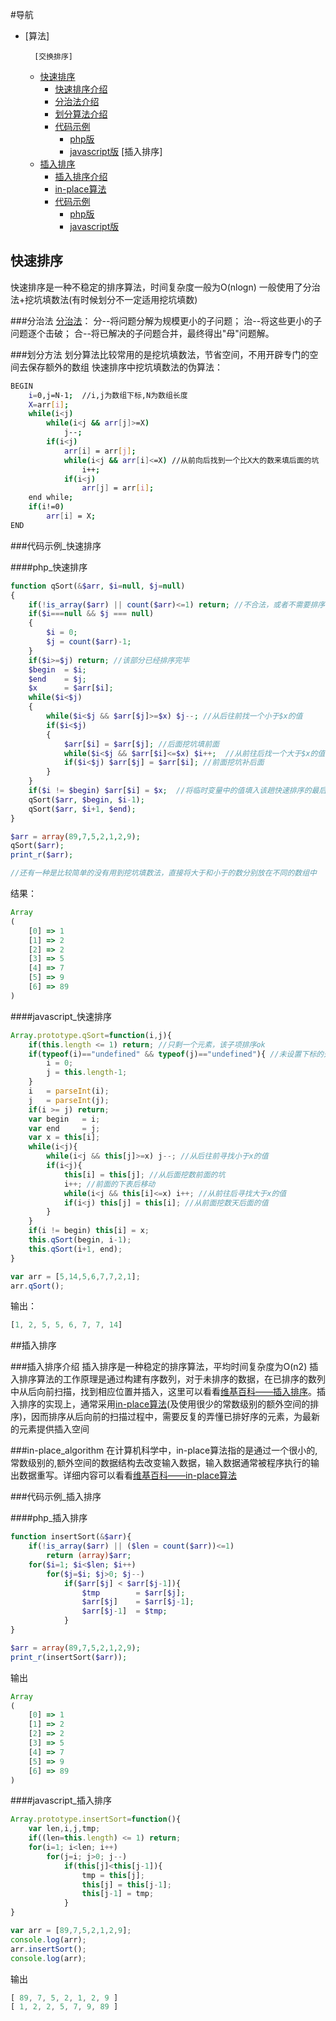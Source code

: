 #导航
- [算法]

    	[交换排序]
	- [快速排序](#快速排序)
		- [快速排序介绍](#快速排序)
		- [分治法介绍](#分治法)
		- [划分算法介绍](#划分方法)
		- [代码示例](#代码示例_快速排序)
			- [php版](#php_快速排序)
			- [javascript版](#javascript_快速排序)
    	[插入排序]
	- [插入排序](#直接插入排序)
		- [插入排序介绍](#插入排序介绍)
		- [in-place算法](#in-place_algorithm)
		- [代码示例](#代码示例_插入排序)
			- [php版](#php_插入排序)
			- [javascript版](#javascript_插入排序)


## 快速排序
快速排序是一种不稳定的排序算法，时间复杂度一般为O(nlogn)
一般使用了分治法+挖坑填数法(有时候划分不一定适用挖坑填数)

###分治法
[分治法](http://baike.baidu.com/link?url=0KLfXSDK6Nb4M3HKoVW0MIayqhoGzQ5-Bc8oVOEC7dUvp-BXfXf6WVZ6lYDnVItthTqJVbkeFoVwS19-08eixK)：
	分--将问题分解为规模更小的子问题；
	治--将这些更小的子问题逐个击破；
	合--将已解决的子问题合并，最终得出"母"问题解。

###划分方法
划分算法比较常用的是挖坑填数法，节省空间，不用开辟专门的空间去保存额外的数组
快速排序中挖坑填数法的伪算法：
``` bash
BEGIN
	i=0,j=N-1;  //i,j为数组下标,N为数组长度
	X=arr[i];
	while(i<j)
		while(i<j && arr[j]>=X)
			j--;
		if(i<j)
			arr[i] = arr[j];
			while(i<j && arr[i]<=X) //从前向后找到一个比X大的数来填后面的坑
				i++;
			if(i<j)
				arr[j] = arr[i];
	end while;
	if(i!=0)
		arr[i] = X;
END
```

###代码示例_快速排序

####php_快速排序
```php
function qSort(&$arr, $i=null, $j=null)
{
	if(!is_array($arr) || count($arr)<=1) return; //不合法，或者不需要排序
	if($i===null && $j === null)
	{
		$i = 0;
		$j = count($arr)-1;
	}
	if($i>=$j) return; //该部分已经排序完毕
	$begin 	= $i;
	$end 	= $j;
	$x 		= $arr[$i];
	while($i<$j)
	{
		while($i<$j && $arr[$j]>=$x) $j--; //从后往前找一个小于$x的值
		if($i<$j)
		{
			$arr[$i] = $arr[$j]; //后面挖坑填前面
			while($i<$j && $arr[$i]<=$x) $i++;  //从前往后找一个大于$x的值
			if($i<$j) $arr[$j] = $arr[$i]; //前面挖坑补后面
		}
	}
	if($i != $begin) $arr[$i] = $x;  //将临时变量中的值填入该趟快速排序的最后一个坑
	qSort($arr, $begin, $i-1);
	qSort($arr, $i+1, $end);
}

$arr = array(89,7,5,2,1,2,9);
qSort($arr);
print_r($arr);

//还有一种是比较简单的没有用到挖坑填数法，直接将大于和小于的数分别放在不同的数组中
```
结果：
```javascript
Array
(
    [0] => 1
    [1] => 2
    [2] => 2
    [3] => 5
    [4] => 7
    [5] => 9
    [6] => 89
)
```

####javascript_快速排序
```javascript
Array.prototype.qSort=function(i,j){
	if(this.length <= 1) return; //只剩一个元素，该子项排序ok
	if(typeof(i)=="undefined" && typeof(j)=="undefined"){ //未设置下标的开始和结尾，初始赋值
		i = 0;
		j = this.length-1;
	}
	i 	= parseInt(i);
	j	= parseInt(j);
	if(i >= j) return;
	var begin 	= i;
	var end 	= j;
	var x = this[i];
	while(i<j){
		while(i<j && this[j]>=x) j--; //从后往前寻找小于x的值
		if(i<j){
			this[i] = this[j]; //从后面挖数前面的坑
			i++; //前面的下表后移动
			while(i<j && this[i]<=x) i++; //从前往后寻找大于x的值
			if(i<j) this[j] = this[i]; //从前面挖数天后面的值
		}
	}
	if(i != begin) this[i] = x;
	this.qSort(begin, i-1);
	this.qSort(i+1, end);
}

var arr = [5,14,5,6,7,7,2,1];
arr.qSort();
```
输出：
```javascript
[1, 2, 5, 5, 6, 7, 7, 14]
```

##插入排序

###插入排序介绍
插入排序是一种稳定的排序算法，平均时间复杂度为O(n2)
插入排序算法的工作原理是通过构建有序数列，对于未排序的数据，在已排序的数列中从后向前扫描，找到相应位置并插入，这里可以看看[维基百科——插入排序](#http://zh.wikipedia.org/wiki/%E6%8F%92%E5%85%A5%E6%8E%92%E5%BA%8F)。插入排序的实现上，通常采用[in-place算法](http://en.wikipedia.org/wiki/In-place_algorithm)(及使用很少的常数级别的额外空间的排序)，因而排序从后向前的扫描过程中，需要反复的弄懂已排好序的元素，为最新的元素提供插入空间

###in-place_algorithm
在计算机科学中，in-place算法指的是通过一个很小的,常数级别的,额外空间的数据结构去改变输入数据，输入数据通常被程序执行的输出数据重写。详细内容可以看看[维基百科——in-place算法](#http://en.wikipedia.org/wiki/In-place_algorithm)

###代码示例_插入排序

####php_插入排序
```php
function insertSort(&$arr){
	if(!is_array($arr) || ($len = count($arr))<=1)
		return (array)$arr;
	for($i=1; $i<$len; $i++)
		for($j=$i; $j>0; $j--)
			if($arr[$j] < $arr[$j-1]){
				$tmp 		= $arr[$j];
				$arr[$j] 	= $arr[$j-1];
				$arr[$j-1] 	= $tmp;
			}
}

$arr = array(89,7,5,2,1,2,9);
print_r(insertSort($arr));
```
输出
```javascript
Array
(
    [0] => 1
    [1] => 2
    [2] => 2
    [3] => 5
    [4] => 7
    [5] => 9
    [6] => 89
)
```

####javascript_插入排序
```javascript
Array.prototype.insertSort=function(){
	var len,i,j,tmp;
	if((len=this.length) <= 1) return;
	for(i=1; i<len; i++)
		for(j=i; j>0; j--)
			if(this[j]<this[j-1]){
				tmp = this[j];
				this[j] = this[j-1];
				this[j-1] = tmp;
			}
}

var arr = [89,7,5,2,1,2,9];
console.log(arr);
arr.insertSort();
console.log(arr);
```
输出
```javascript
[ 89, 7, 5, 2, 1, 2, 9 ]
[ 1, 2, 2, 5, 7, 9, 89 ]
```

